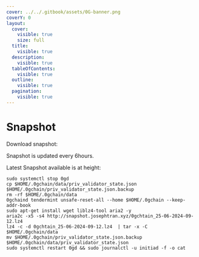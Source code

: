 ```yaml
---
cover: ../../.gitbook/assets/0G-banner.png
coverY: 0
layout:
  cover:
    visible: true
    size: full
  title:
    visible: true
  description:
    visible: true
  tableOfContents:
    visible: true
  outline:
    visible: true
  pagination:
    visible: true
---
```


# Snapshot

Download snapshot:

Snapshot is updated every 6hours.

Latest Snapshot available is at height:

```
sudo systemctl stop 0gd
cp $HOME/.0gchain/data/priv_validator_state.json $HOME/.0gchain/priv_validator_state.json.backup
rm -rf $HOME/.0gchain/data
0gchaind tendermint unsafe-reset-all --home $HOME/.0gchain --keep-addr-book
sudo apt-get install wget liblz4-tool aria2 -y
aria2c -x5 -s4 http://snapshot.josephtran.xyz/0gchtain_25-06-2024-09-12.lz4
lz4 -c -d 0gchtain_25-06-2024-09-12.lz4  | tar -x -C $HOME/.0gchain/data
mv $HOME/.0gchain/priv_validator_state.json.backup $HOME/.0gchain/data/priv_validator_state.json
sudo systemctl restart 0gd && sudo journalctl -u initiad -f -o cat
```

